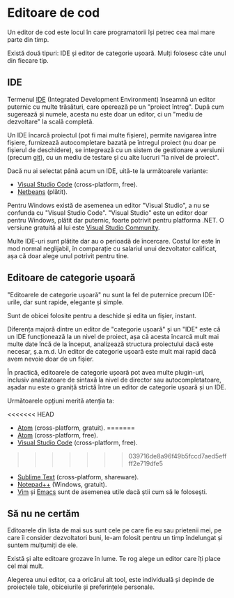 # Editoare de cod

Un editor de cod este locul în care programatorii își petrec cea mai mare parte din timp.

Există două tipuri: IDE și editor de categorie ușoară. Mulți folosesc câte unul din fiecare tip.

## IDE

Termenul [IDE](https://en.wikipedia.org/wiki/Integrated_development_environment) (Integrated Development Environment) înseamnă un editor puternic cu multe trăsături, care operează pe un "proiect întreg". După cum sugerează și numele, acesta nu este doar un editor, ci un "mediu de dezvoltare" la scală completă.

Un IDE încarcă proiectul (pot fi mai multe fișiere), permite navigarea între fișiere, furnizează autocompletare bazată pe întregul proiect (nu doar pe fișierul de deschidere), se integrează cu un sistem de gestionare a versiunii (precum [git](https://git-scm.com/)), cu un mediu de testare și cu alte lucruri "la nivel de proiect".

Dacă nu ai selectat până acum un IDE, uită-te la următoarele variante:

- [Visual Studio Code](https://code.visualstudio.com/) (cross-platform, free).
- [Netbeans](http://netbeans.org/) (plătit).

Pentru Windows există de asemenea un editor "Visual Studio", a nu se confunda cu "Visual Studio Code". "Visual Studio" este un editor doar pentru Windows, plătit dar puternic, foarte potrivit pentru platforma .NET. O versiune gratuită al lui este [Visual Studio Community](https://www.visualstudio.com/vs/community/).

Multe IDE-uri sunt plătite dar au o perioadă de încercare. Costul lor este în mod normal neglijabil, în comparație cu salariul unui dezvoltator calificat, așa că doar alege unul potrivit pentru tine.

## Editoare de categorie ușoară

"Editoarele de categorie ușoară" nu sunt la fel de puternice precum IDE-urile, dar sunt rapide, elegante și simple.

Sunt de obicei folosite pentru a deschide și edita un fișier, instant.

Diferența majoră dintre un editor de "categorie ușoară" și un "IDE" este că un IDE funcționează la un nivel de proiect, așa că acesta încarcă mult mai multe date încă de la început, analizează structura proiectului dacă este necesar, ș.a.m.d. Un editor de categorie ușoară este mult mai rapid dacă avem nevoie doar de un fișier.

În practică, editoarele de categorie ușoară pot avea multe plugin-uri, inclusiv analizatoare de sintaxă la nivel de director sau autocompletatoare, așadar nu este o graniță strictă între un editor de categorie ușoară și un IDE.

Următoarele opțiuni merită atenția ta:

<<<<<<< HEAD
- [Atom](https://atom.io/) (cross-platform, gratuit).
=======
- [Atom](https://atom.io/) (cross-platform, free).
- [Visual Studio Code](https://code.visualstudio.com/) (cross-platform, free).
>>>>>>> 039716de8a96f49b5fccd7aed5effff2e719dfe5
- [Sublime Text](http://www.sublimetext.com) (cross-platform, shareware).
- [Notepad++](https://notepad-plus-plus.org/) (Windows, gratuit).
- [Vim](http://www.vim.org/) și [Emacs](https://www.gnu.org/software/emacs/) sunt de asemenea utile dacă știi cum să le folosești.

## Să nu ne certăm

Editoarele din lista de mai sus sunt cele pe care fie eu sau prietenii mei, pe care îi consider dezvoltatori buni, le-am folosit pentru un timp îndelungat și suntem mulțumiți de ele.

Există și alte editoare grozave în lume. Te rog alege un editor care îți place cel mai mult.

Alegerea unui editor, ca a oricărui alt tool, este individuală și depinde de proiectele tale, obiceiurile și preferințele personale.

